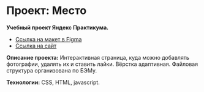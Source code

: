 # Проект: Место
**Учебный проект Яндекс Практикума.**

* [Ссылка на макет в Figma](https://www.figma.com/file/2cn9N9jSkmxD84oJik7xL7/JavaScript.-Sprint-4?node-id=0%3A1)
* [Ссылка на сайт](https://encors.github.io/mesto/)

**Описание проекта:**
Интерактивная страница, куда можно добавлять фотографии, удалять их и ставить лайки.
Вёрстка адаптивная.
Файловая структура организована по БЭМу.

**Технологии:** CSS, HTML, javascript.